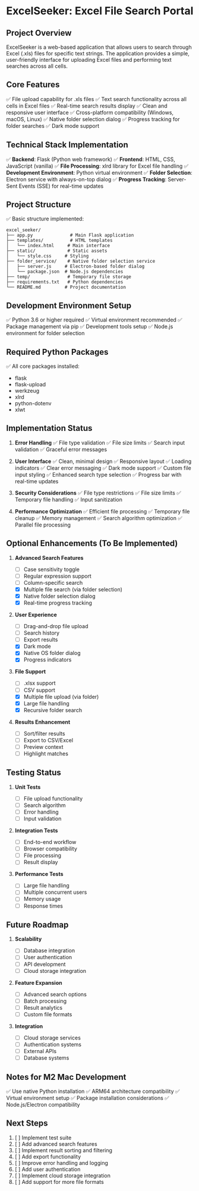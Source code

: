 # ExcelSeeker: Excel File Search Portal

## Project Overview

ExcelSeeker is a web-based application that allows users to search through Excel (.xls) files for specific text strings. The application provides a simple, user-friendly interface for uploading Excel files and performing text searches across all cells.

## Core Features

✅ File upload capability for .xls files
✅ Text search functionality across all cells in Excel files
✅ Real-time search results display
✅ Clean and responsive user interface
✅ Cross-platform compatibility (Windows, macOS, Linux)
✅ Native folder selection dialog
✅ Progress tracking for folder searches
✅ Dark mode support

## Technical Stack Implementation

✅ **Backend**: Flask (Python web framework)
✅ **Frontend**: HTML, CSS, JavaScript (vanilla)
✅ **File Processing**: xlrd library for Excel file handling
✅ **Development Environment**: Python virtual environment
✅ **Folder Selection**: Electron service with always-on-top dialog
✅ **Progress Tracking**: Server-Sent Events (SSE) for real-time updates

## Project Structure

✅ Basic structure implemented:

```
excel_seeker/
├── app.py              # Main Flask application
├── templates/          # HTML templates
│   └── index.html     # Main interface
├── static/            # Static assets
│   └── style.css     # Styling
├── folder_service/    # Native folder selection service
│   ├── server.js     # Electron-based folder dialog
│   └── package.json  # Node.js dependencies
├── temp/              # Temporary file storage
├── requirements.txt   # Python dependencies
└── README.md         # Project documentation
```

## Development Environment Setup

✅ Python 3.6 or higher required
✅ Virtual environment recommended
✅ Package management via pip
✅ Development tools setup
✅ Node.js environment for folder selection

## Required Python Packages

✅ All core packages installed:

- flask
- flask-upload
- werkzeug
- xlrd
- python-dotenv
- xlwt

## Implementation Status

1. **Error Handling**
   ✅ File type validation
   ✅ File size limits
   ✅ Search input validation
   ✅ Graceful error messages

2. **User Interface**
   ✅ Clean, minimal design
   ✅ Responsive layout
   ✅ Loading indicators
   ✅ Clear error messaging
   ✅ Dark mode support
   ✅ Custom file input styling
   ✅ Enhanced search type selection
   ✅ Progress bar with real-time updates

3. **Security Considerations**
   ✅ File type restrictions
   ✅ File size limits
   ✅ Temporary file handling
   ✅ Input sanitization

4. **Performance Optimization**
   ✅ Efficient file processing
   ✅ Temporary file cleanup
   ✅ Memory management
   ✅ Search algorithm optimization
   ✅ Parallel file processing

## Optional Enhancements (To Be Implemented)

1. **Advanced Search Features**

   - [ ] Case sensitivity toggle
   - [ ] Regular expression support
   - [ ] Column-specific search
   - [x] Multiple file search (via folder selection)
   - [x] Native folder selection dialog
   - [x] Real-time progress tracking

2. **User Experience**

   - [ ] Drag-and-drop file upload
   - [ ] Search history
   - [ ] Export results
   - [x] Dark mode
   - [x] Native OS folder dialog
   - [x] Progress indicators

3. **File Support**

   - [ ] .xlsx support
   - [ ] CSV support
   - [x] Multiple file upload (via folder)
   - [x] Large file handling
   - [x] Recursive folder search

4. **Results Enhancement**
   - [ ] Sort/filter results
   - [ ] Export to CSV/Excel
   - [ ] Preview context
   - [ ] Highlight matches

## Testing Status

1. **Unit Tests**

   - [ ] File upload functionality
   - [ ] Search algorithm
   - [ ] Error handling
   - [ ] Input validation

2. **Integration Tests**

   - [ ] End-to-end workflow
   - [ ] Browser compatibility
   - [ ] File processing
   - [ ] Result display

3. **Performance Tests**
   - [ ] Large file handling
   - [ ] Multiple concurrent users
   - [ ] Memory usage
   - [ ] Response times

## Future Roadmap

1. **Scalability**

   - [ ] Database integration
   - [ ] User authentication
   - [ ] API development
   - [ ] Cloud storage integration

2. **Feature Expansion**

   - [ ] Advanced search options
   - [ ] Batch processing
   - [ ] Result analytics
   - [ ] Custom file formats

3. **Integration**
   - [ ] Cloud storage services
   - [ ] Authentication systems
   - [ ] External APIs
   - [ ] Database systems

## Notes for M2 Mac Development

✅ Use native Python installation
✅ ARM64 architecture compatibility
✅ Virtual environment setup
✅ Package installation considerations
✅ Node.js/Electron compatibility

## Next Steps

1. [ ] Implement test suite
2. [ ] Add advanced search features
3. [ ] Implement result sorting and filtering
4. [ ] Add export functionality
5. [ ] Improve error handling and logging
6. [ ] Add user authentication
7. [ ] Implement cloud storage integration
8. [ ] Add support for more file formats
